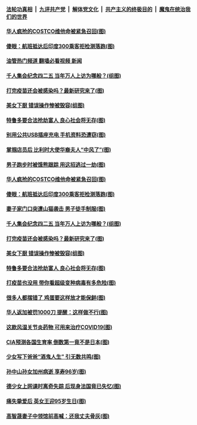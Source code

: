 ####  [法轮功真相](../../../../basic/blob/master/README.md?t=04240532) &nbsp;|&nbsp; [九评共产党](../../../../9ping.md/blob/master/README.md?t=04240532) &nbsp;|&nbsp; [解体党文化](../../../../jtdwh.md/blob/master/README.md?t=04240532)  &nbsp;|&nbsp; [共产主义的终极目的](../../../../gczydzjmd.md/blob/master/README.md?t=04240532) &nbsp;|&nbsp; [魔鬼在统治我们的世界](../../../../mgztzwmdsj.md/blob/master/README.md?t=04240532) 

#### [华人疯抢的COSTCO维他命被紧急召回(图)](../pages/p3/969666.md?t=04240532) 

#### [傻眼：航班抵达后印度300乘客拒检测落跑(图)](../pages/p3/969661.md?t=04240532) 

#### [油管热门频道 翻墙必看视频 新闻](http://159.65.108.143:81/youtube.html)

#### [千人集会纪念四二五 当年万人上访为哪般？(组图)](../pages/p3/969583.md?t=04240532) 

#### [打完疫苗还会被感染吗？最新研究来了(图)](../pages/p3/969590.md?t=04240532) 

#### [美女下厨 错误操作惨被毁容(组图)](../pages/p3/969592.md?t=04240532) 

#### [特鲁多要合法抢劫富人 良心社会将无存(图)](../pages/p3/969585.md?t=04240532) 

#### [别用公共USB插座充电 手机资料恐遭窃(图)](../pages/p3/969693.md?t=04240532) 

#### [掌掴店员后 比利时大使华裔夫人“中风了”(图)](../pages/p3/969668.md?t=04240532) 

#### [男子跑步时被饿熊跟踪 用这招逃过一劫(图)](../pages/p3/969681.md?t=04240532) 

#### [华人疯抢的COSTCO维他命被紧急召回(图)](../pages/p3/969666.md?t=04240532) 

#### [傻眼：航班抵达后印度300乘客拒检测落跑(图)](../pages/p3/969661.md?t=04240532) 

#### [妻子家门口突遭山猫袭击 男子徒手制服(图)](../pages/p3/969627.md?t=04240532) 

#### [千人集会纪念四二五 当年万人上访为哪般？(组图)](../pages/p3/969583.md?t=04240532) 

#### [打完疫苗还会被感染吗？最新研究来了(图)](../pages/p3/969590.md?t=04240532) 

#### [美女下厨 错误操作惨被毁容(组图)](../pages/p3/969592.md?t=04240532) 

#### [特鲁多要合法抢劫富人 良心社会将无存(图)](../pages/p3/969585.md?t=04240532) 

#### [打疫苗也没用 带你看超级变种病毒有多危险(图)](../pages/p3/969587.md?t=04240532) 

#### [很多人都摆错了 鸡蛋要这样放才能保鲜(图)](../pages/p3/969578.md?t=04240532) 

#### [华人返加被罚1000刀 提醒：这样做不行(图)](../pages/p3/969567.md?t=04240532) 

#### [这款风湿关节炎药物 可用来治疗COVID19(图)](../pages/p3/969548.md?t=04240532) 

#### [CIA预测各国生育率 倒数第一竟不是日本(图)](../pages/p3/969480.md?t=04240532) 

#### [少女写下爸爸“酒鬼人生” 引无数共鸣(图)](../pages/p3/969478.md?t=04240532) 

#### [孙中山孙女加州病逝 享寿96岁(图)](../pages/p3/969453.md?t=04240532) 

#### [德少女上网课时离奇失踪 后现身法国竟已失忆(图)](../pages/p3/969438.md?t=04240532) 

#### [痛失挚爱后 英女王迎95岁生日(图)](../pages/p3/969448.md?t=04240532) 

#### [高智晟妻子中领馆前高喊：还我丈夫骨灰(图)](../pages/p3/969411.md?t=04240532) 

<img src='http://gfw-breaker.win/goodnews/indexes/p3.md' width='0px' height='0px'/>
